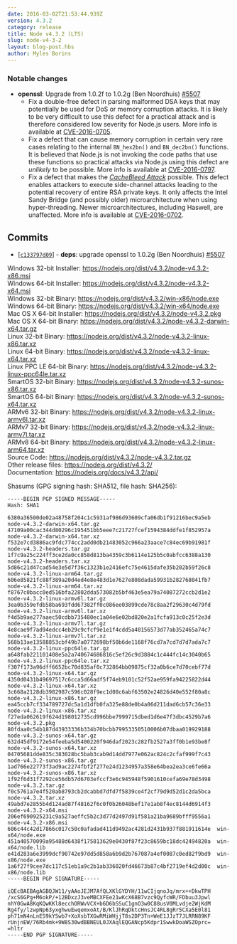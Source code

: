 ```yaml
---
date: 2016-03-02T21:53:44.939Z
version: 4.3.2
category: release
title: Node v4.3.2 (LTS)
slug: node-v4-3-2
layout: blog-post.hbs
author: Myles Borins
---
```


### Notable changes

* **openssl**: Upgrade from 1.0.2f to 1.0.2g (Ben Noordhuis) [#5507](https://github.com/nodejs/node/pull/5507)
  * Fix a double-free defect in parsing malformed DSA keys that may potentially be used for DoS or memory corruption attacks. It is likely to be very difficult to use this defect for a practical attack and is therefore considered low severity for Node.js users. More info is available at [CVE-2016-0705](https://www.openssl.org/news/vulnerabilities.html#2016-0705).
  * Fix a defect that can cause memory corruption in certain very rare cases relating to the internal `BN_hex2bn()` and `BN_dec2bn()` functions. It is believed that Node.js is not invoking the code paths that use these functions so practical attacks via Node.js using this defect are _unlikely_ to be possible. More info is available at [CVE-2016-0797](https://www.openssl.org/news/vulnerabilities.html#2016-0797).
  * Fix a defect that makes the _[CacheBleed Attack](https://ssrg.nicta.com.au/projects/TS/cachebleed/)_ possible. This defect enables attackers to execute side-channel attacks leading to the potential recovery of entire RSA private keys. It only affects the Intel Sandy Bridge (and possibly older) microarchitecture when using hyper-threading. Newer microarchitectures, including Haswell, are unaffected. More info is available at [CVE-2016-0702](https://www.openssl.org/news/vulnerabilities.html#2016-0702).

## Commits

* [[`c133797d09`](https://github.com/nodejs/node/commit/c133797d09)] - **deps**: upgrade openssl to 1.0.2g (Ben Noordhuis) [#5507](https://github.com/nodejs/node/pull/5507)

Windows 32-bit Installer: https://nodejs.org/dist/v4.3.2/node-v4.3.2-x86.msi \
Windows 64-bit Installer: https://nodejs.org/dist/v4.3.2/node-v4.3.2-x64.msi \
Windows 32-bit Binary: https://nodejs.org/dist/v4.3.2/win-x86/node.exe \
Windows 64-bit Binary: https://nodejs.org/dist/v4.3.2/win-x64/node.exe \
Mac OS X 64-bit Installer: https://nodejs.org/dist/v4.3.2/node-v4.3.2.pkg \
Mac OS X 64-bit Binary: https://nodejs.org/dist/v4.3.2/node-v4.3.2-darwin-x64.tar.gz \
Linux 32-bit Binary: https://nodejs.org/dist/v4.3.2/node-v4.3.2-linux-x86.tar.xz \
Linux 64-bit Binary: https://nodejs.org/dist/v4.3.2/node-v4.3.2-linux-x64.tar.xz \
Linux PPC LE 64-bit Binary: https://nodejs.org/dist/v4.3.2/node-v4.3.2-linux-ppc64le.tar.xz \
SmartOS 32-bit Binary: https://nodejs.org/dist/v4.3.2/node-v4.3.2-sunos-x86.tar.xz \
SmartOS 64-bit Binary: https://nodejs.org/dist/v4.3.2/node-v4.3.2-sunos-x64.tar.xz \
ARMv6 32-bit Binary: https://nodejs.org/dist/v4.3.2/node-v4.3.2-linux-armv6l.tar.xz \
ARMv7 32-bit Binary: https://nodejs.org/dist/v4.3.2/node-v4.3.2-linux-armv7l.tar.xz \
ARMv8 64-bit Binary: https://nodejs.org/dist/v4.3.2/node-v4.3.2-linux-arm64.tar.xz \
Source Code: https://nodejs.org/dist/v4.3.2/node-v4.3.2.tar.gz \
Other release files: https://nodejs.org/dist/v4.3.2/ \
Documentation: https://nodejs.org/docs/v4.3.2/api/

Shasums (GPG signing hash: SHA512, file hash: SHA256):

```
-----BEGIN PGP SIGNED MESSAGE-----
Hash: SHA1

6380a36500de02a48758f204c1c5931af986d93609cfa06db1f91216bec9a5eb  node-v4.3.2-darwin-x64.tar.gz
47109a00cac344d80296c195451bb5eee7c21727fcef1594384ddfe1f852957a  node-v4.3.2-darwin-x64.tar.xz
f532e7cd3886ac9fdc774cc2add0db21483052c966a23aace7c84ec69b91981f  node-v4.3.2-headers.tar.gz
1f7c9a25c224ff3ce2da0cc858d813ba4359c3b6114e125b5c0abfcc6388a130  node-v4.3.2-headers.tar.xz
5d86c21d47cad54e3e5d7f36c1323b1e2416efc75e4615dafe35b202b59f26c8  node-v4.3.2-linux-arm64.tar.gz
606e85821fc88f389a20d4ed4e8e483d1e7627e808dada59931b282768041fb7  node-v4.3.2-linux-arm64.tar.xz
f8767c0bacc0ed516bfa22802dda573082b5bf463e5ea79a74087272ccb2d1e2  node-v4.3.2-linux-armv6l.tar.gz
3ea0b359efdb58ba693fdd67382ff0c086ee03899cde78c8aa2f29630c4d79fd  node-v4.3.2-linux-armv6l.tar.xz
f4d5b9ae277aaec50cdbb735480ec1a04e6e02bd820e2a1fcfa913c0c25f2e3d  node-v4.3.2-linux-armv7l.tar.gz
4e8cae9f7ad94edcc4eb29c9cfcf9e1e1f4cdd5a40156573d77ab352465a74c7  node-v4.3.2-linux-armv7l.tar.xz
568b13ae13588853cbf49b7a0772698bf50b6de1168f76cd7a7cd7d7d7ada7c7  node-v4.3.2-linux-ppc64le.tar.gz
a648fab221101408e5a2a740674686816c5ef26c9d3884c1c444fc14c3040b65  node-v4.3.2-linux-ppc64le.tar.xz
f307f173a96dff6652bc70d835af0c732864bb09875cf32a0b6ce7d70cebf77d  node-v4.3.2-linux-x64.tar.gz
4350d0431b49697517c6cca5d66adf5f74eb9101c52f52ae959fa94225822d44  node-v4.3.2-linux-x64.tar.xz
3c668a2128db3982987c596c028f9ec1d08c6abf63502e24826d40e552f80a8c  node-v4.3.2-linux-x86.tar.gz
ea45ccb7cf334789727dc5a1d1dfb0fa325e88de0b4a06d211dad6cb57c36e33  node-v4.3.2-linux-x86.tar.xz
f27eda062619f624d198012735cd996bbe7999715dbed1d6e47f3dbc4529b7a6  node-v4.3.2.pkg
80fdaa0c54b187d43933336b334b70bcbb79953350510006b07dbaa019929188  node-v4.3.2-sunos-x64.tar.gz
632d45df9172e54feeba5d5400220f946daf2023c282fb2527a3ff0b1e93be8f  node-v4.3.2-sunos-x64.tar.xz
04705681dde835c383028bc5bab3cab9d14dd7977e062ac824c2cfaf999f7c43  node-v4.3.2-sunos-x86.tar.gz
1ad766e22773f3ad9ac2274fbf2f277e24d1234957a358e64bea2ea3ce6fe66a  node-v4.3.2-sunos-x86.tar.xz
1f92f6d31f7292ce56db57d6703efccf3e6c945948f5901610cefa69e78d3498  node-v4.3.2.tar.gz
f0c5761a7e4f520ab8793cb2dcabbd7dfd7f5839ce4f2cf79d9d52d1c2da5bca  node-v4.3.2.tar.xz
49abd7e2855b4d124ad87f48162f6c0f0b26048bef17e1ab8f4ec8144d6914f3  node-v4.3.2-x64.msi
206ef690925231c9a527aeffc5b2c3d77d2497d91f581a21ba9689bfff9556a1  node-v4.3.2-x86.msi
606c44c42d17866c017c50c0afadad411d9492ac4281d2431b937f881911614e  win-x64/node.exe
451a40570099a95488d6438f175813629e0430f87f23c8659bc18dc42494820a  win-x64/node.lib
e41d283a6e3999dcf90742e97dd5d858a6b9d2b767087a4ef0087c0ed82f9bd9  win-x86/node.exe
1a6f27f9cee7dc117c51eb1a9c2b1ab336020fd46673b87c4bf2719ef4d2d00c  win-x86/node.lib
-----BEGIN PGP SIGNATURE-----

iQEcBAEBAgAGBQJW11/yAAoJEJM7AfQLXKlGYDYH/11wCIjqnoJq/mrx++DkwTPH
/xcS6GPg+M6okP/+12BDxzJ3veMBCXFEe21wKcX68B7vzc9QyfcWR/FDbuu3Jpwl
nhY0GwA8KqKQwKKl8ecchORWvVCX+b6D6bSSuC1gnO3w0C88usV0MLvdje2WjKdM
Rg4fy/lzwpNp63yxghwuEwqemxoAt/B/KlJhRqDktcHnsJC4RL8gRr5CXa5E0l81
ph71mN4nLnES9kYSwb7+XoXsbTXGwRMiWHjjT8s2DP3Tn+WeE1JJzT7JLRRN89KF
rUnjnEW/76Rb4mk+9W8S30wdBBNEUL0JXAqlEQGANcp5Kdpr1SwwkDoaWSZOprc=
=hltr
-----END PGP SIGNATURE-----

```
